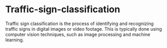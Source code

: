 # Traffic-sign-classification
Traffic sign classification is the process of identifying and recognizing traffic signs in digital images or video footage. This is typically done using computer vision techniques, such as image processing and machine learning.
